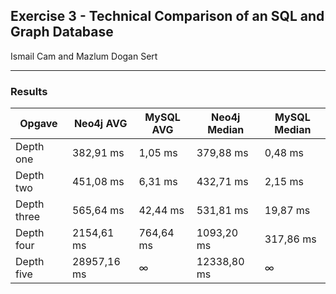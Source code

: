 ## Exercise 3 - Technical Comparison of an SQL and Graph Database

Ismail Cam and Mazlum Dogan Sert

---

### Results

<table>
    <thead>
    <tr>
        <th>Opgave</th>
        <th>Neo4j AVG</th>
        <th>MySQL AVG</th>
        <th>Neo4j Median</th>
        <th>MySQL Median</th>
    </tr>
    </thead>
    <tbody>
    <tr>
        <td>Depth one</td>
        <td>382,91 ms</td>
        <td>1,05 ms</td>
        <td>379,88 ms</td>
        <td>0,48 ms</td>
    </tr>
    <tr>
        <td>Depth two</td>
        <td>451,08 ms</td>
        <td>6,31 ms</td>
        <td>432,71 ms</td>
        <td>2,15 ms</td>
    </tr>
    <tr>
        <td>Depth three</td>
        <td>565,64 ms</td>
        <td>42,44 ms</td>
        <td>531,81 ms</td>
        <td>19,87 ms</td>
    </tr>
    <tr>
        <td>Depth four</td>
        <td>2154,61 ms</td>
        <td>764,64 ms</td>
        <td>1093,20 ms</td>
        <td>317,86 ms</td>
    </tr>
    <tr>
        <td>Depth five</td>
        <td>28957,16 ms</td>
        <td>∞</td>
        <td>12338,80 ms</td>
        <td>∞</td>
    </tr>
    </tbody>
</table>